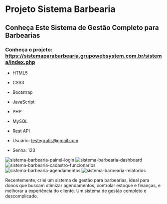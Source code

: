 # Projeto Sistema Barbearia
## Conheça Este Sistema de Gestão Completo para Barbearias
### Conheça o projeto: https://sistemaparabarbearia.grupowebsystem.com.br/sistema/index.php
- HTML5
- CSS3
- Bootstrap
- JavaScript
- PHP
- MySQL
- Rest API

- Usuário: testegratis@gmail.com
- Senha: 123
  
 ![sistema-barbearia-painel-login](https://github.com/user-attachments/assets/5bf0cf5e-3cb3-491e-aae2-fec4e497e558)
![sistema-barbearia-dashboard](https://github.com/user-attachments/assets/544e0406-8611-4170-b2dc-d5c5914187bc)
![sistema-barbearia-cadastro-funcionarios](https://github.com/user-attachments/assets/63aeba4a-c572-40b3-8785-addda736527d)
![sistema-barbearia-agendamentos](https://github.com/user-attachments/assets/7b74f62d-7bc6-4dd6-9465-83e7bdfd20a6)
![sistema-barbearia-relatorios](https://github.com/user-attachments/assets/08885321-6f3b-4ba2-b8e6-64b974aa44df)

Recentemente, criei um sistema de gestão para barbearias, ideal para donos que buscam otimizar agendamentos, controlar estoque e finanças, e melhorar a experiência do cliente. Um sistema de gestão completo e descomplicado.
